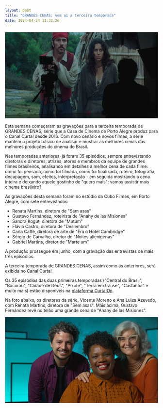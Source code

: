 ```yaml
---
layout: post
title: "GRANDES CENAS: vem aí a terceira temporada"
date: 2024-04-24 11:32:26
---
```

![](/uploads/grcenas3-a.jpg)

Esta semana começaram as gravações para a terceira temporada de GRANDES CENAS, série que a Casa de Cinema de Porto Alegre produz para o Canal Curta! desde 2016. Com novo cenário e novos filmes, a série mantém o projeto básico de analisar e mostrar as melhores cenas das melhores produções do cinema do Brasil.

Nas temporadas anteriores, já foram 35 episódios, sempre entrevistando diretoras e diretores, atrizes, atores e membros da equipe de grandes filmes brasileiros, analisando em detalhes a melhor cena de cada filme: como foi pensada, como foi filmada, como foi finalizada, roteiro, fotografia, decupagem, som, efeitos, interpretação - em seguida mostrando a cena inteira e deixando aquele gostinho de "quero mais": vamos assistir mais cinema brasileiro?

As gravações desta semana foram no estúdio da Cubo Filmes, em Porto Alegre, com sete entrevistados:

* Renata Martins, diretora de "Sem asas"
* Gustavo Fernández, roteirista de "Anahy de las Misiones"
* Sandra Kogut, diretora de "Mutum"
* Flávia Castro, diretora de "Deslembro"
* Carla Caffé, diretora de arte de "Era o Hotel Cambridge"
* Sérgio de Carvalho, diretor de "Noites alienígenas"
* Gabriel Martins, diretor de "Marte um"

A produção prossegue em junho, com a gravação das entrevistas de mais três episódios.

A terceira temporada de GRANDES CENAS, assim como as anteriores, será exibida no Canal Curta!

Os 35 episódios das duas primeiras temporadas ("Central do Brasil", "Bacurau", "Cidade de Deus", "Pixote", "Terra em transe", "Castanha" e muito mais) estão disponíveis na [plataforma Curta!On](https://www.curtaon.com.br/series/grandes-cenas).

Na foto abaixo, os diretores da série, Vicente Moreno e Ana Luiza Azevedo, com Renata Martins, diretora de "Sem asas". Mais acima, Gustavo Fernández revê no telão uma grande cena de "Anahy de las Misiones".

![](/uploads/grcenas3-b.jpg)